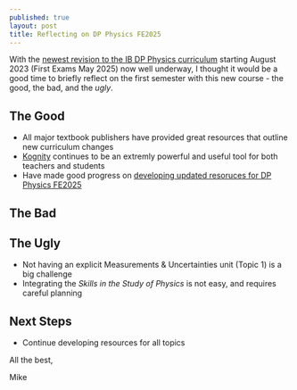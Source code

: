 ```yaml
---
published: true
layout: post
title: Reflecting on DP Physics FE2025
---
```

With the [newest revision to the IB DP Physics curriculum](https://www.ibo.org/university-admission/latest-curriculum-updates/physics-updates/) starting August 2023 (First Exams May 2025) now well underway, I thought it would be a good time to briefly reflect on the first semester with this new course - the good, the bad, and the _ugly_.


## The Good
- All major textbook publishers have provided great resources that outline new curriculum changes
- [Kognity](https://kognity.com/) continues to be an extremly powerful and useful tool for both teachers and students
- Have made good progress on [developing updated resoruces for DP Physics FE2025](/physics_dp_2025)

## The Bad


## The Ugly
- Not having an explicit Measurements & Uncertainties unit (Topic 1) is a big challenge
- Integrating the _Skills in the Study of Physics_ is not easy, and requires careful planning

## Next Steps
- Continue developing resources for all topics


All the best,

Mike
